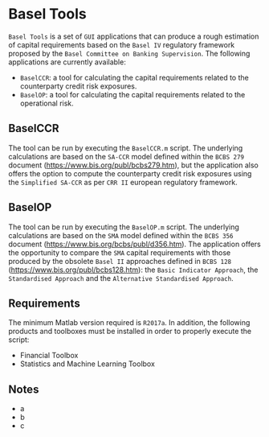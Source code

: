 # Basel Tools

`Basel Tools` is a set of `GUI` applications that can produce a rough estimation of capital requirements based on the `Basel IV` regulatory framework proposed by the `Basel Committee on Banking Supervision`. The following applications are currently available:
* `BaselCCR`: a tool for calculating the capital requirements related to the counterparty credit risk exposures.
* `BaselOP`: a tool for calculating the capital requirements related to the operational risk.

## BaselCCR

The tool can be run by executing the `BaselCCR.m` script. The underlying calculations are based on the `SA-CCR` model defined within the `BCBS 279` document (https://www.bis.org/publ/bcbs279.htm), but the application also offers the option to compute the counterparty credit risk exposures using the `Simplified SA-CCR` as per `CRR II` european regulatory framework.

## BaselOP

The tool can be run by executing the `BaselOP.m` script. The underlying calculations are based on the `SMA` model defined within the `BCBS 356` document (https://www.bis.org/bcbs/publ/d356.htm). The application offers the opportunity to compare the `SMA` capital requirements with those produced by the obsolete `Basel II` approaches defined in `BCBS 128` (https://www.bis.org/publ/bcbs128.htm): the `Basic Indicator Approach`, the `Standardised Approach` and the `Alternative Standardised Approach`.

## Requirements

The minimum Matlab version required is `R2017a`. In addition, the following products and toolboxes must be installed in order to properly execute the script:
* Financial Toolbox
* Statistics and Machine Learning Toolbox

## Notes

* a
* b
* c
